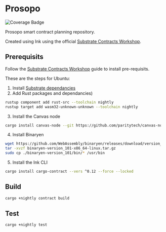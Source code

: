 # Prosopo
![Coverage Badge](https://img.shields.io/endpoint?url=https://gist.githubusercontent.com/forgetso/GIST_SECRET/raw/protocol__heads_main.json)

Prosopo smart contract planning repository.

Created using Ink using the official [Substrate Contracts Workshop](https://substrate.dev/substrate-contracts-workshop).

## Prerequisits

Follow the [Substrate Contracts Workshop](https://substrate.dev/substrate-contracts-workshop) guide to install pre-requisits.

These are the steps for Ubuntu:
1. Install [Substrate dependancies](https://substrate.dev/docs/en/knowledgebase/getting-started)
2. Add Rust packages and dependancies)
```bash
rustup component add rust-src --toolchain nightly
rustup target add wasm32-unknown-unknown --toolchain nightly
```
3. Install the Canvas node
```bash
cargo install canvas-node --git https://github.com/paritytech/canvas-node.git --tag v0.1.8 --force --locked
```
4. Install Binaryen
```bash
wget https://github.com/WebAssembly/binaryen/releases/download/version_101/binaryen-version_101-x86_64-linux.tar.gz
tar -xvzf binaryen-version_101-x86_64-linux.tar.gz
sudo cp ./binaryen-version_101/bin/* /usr/bin
```
5. Install the Ink CLI
```bash
cargo install cargo-contract --vers ^0.12 --force --locked
```

## Build

```bash
cargo +nightly contract build
```

## Test

```bash
cargo +nightly test
```
